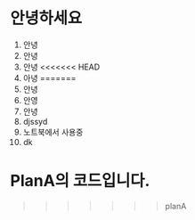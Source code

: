 # 안녕하세요

1. 안녕
2. 안녕
3. 안녕
<<<<<<< HEAD
4. 아녕
=======
4. 안녕
5. 안영
6. 안녕
7.  djssyd
8. 노트북에서 사용중
9. dk

# PlanA의 코드입니다.
>>>>>>> planA
